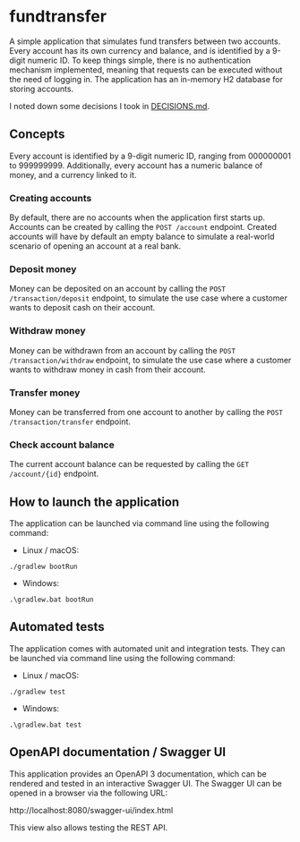 # fundtransfer

A simple application that simulates fund transfers between two accounts.
Every account has its own currency and balance, and is identified by a 9-digit numeric ID.
To keep things simple, there is no authentication mechanism implemented, meaning that requests can be executed without the need of logging in.
The application has an in-memory H2 database for storing accounts.

I noted down some decisions I took in [DECISIONS.md](DECISIONS.md).

## Concepts

Every account is identified by a 9-digit numeric ID, ranging from 000000001 to 999999999.
Additionally, every account has a numeric balance of money, and a currency linked to it.

### Creating accounts
By default, there are no accounts when the application first starts up.
Accounts can be created by calling the `POST /account` endpoint.
Created accounts will have by default an empty balance to simulate a real-world scenario of opening an account at a real bank.

### Deposit money
Money can be deposited on an account by calling the `POST /transaction/deposit` endpoint, to simulate the use case where a customer wants to deposit cash on their account.

### Withdraw money
Money can be withdrawn from an account by calling the `POST /transaction/withdraw` endpoint, to simulate the use case where a customer wants to withdraw money in cash from their account.

### Transfer money
Money can be transferred from one account to another by calling the `POST /transaction/transfer` endpoint.

### Check account balance
The current account balance can be requested by calling the `GET /account/{id}` endpoint.

## How to launch the application

The application can be launched via command line using the following command:

* Linux / macOS:
```shell
./gradlew bootRun
```

* Windows:
```batch
.\gradlew.bat bootRun
```

## Automated tests

The application comes with automated unit and integration tests.
They can be launched via command line using the following command:

* Linux / macOS:
```shell
./gradlew test
```

* Windows:
```batch
.\gradlew.bat test
```

## OpenAPI documentation / Swagger UI

This application provides an OpenAPI 3 documentation, which can be rendered and tested in an interactive Swagger UI.
The Swagger UI can be opened in a browser via the following URL:

http://localhost:8080/swagger-ui/index.html

This view also allows testing the REST API.
